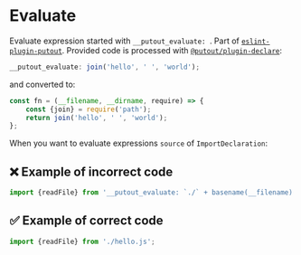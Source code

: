 # Evaluate

Evaluate expression started with `__putout_evaluate: `. Part of [`eslint-plugin-putout`](https://github.com/coderaiser/putout/tree/master/packages/eslint-plugin-putout#rules).
Provided code is processed with [`@putout/plugin-declare`](https://github.com/coderaiser/putout/tree/master/packages/plugin-declare):

```js
__putout_evaluate: join('hello', ' ', 'world');
```

and converted to:

```js
const fn = (__filename, __dirname, require) => {
    const {join} = require('path');
    return join('hello', ' ', 'world');
};
```

When you want to evaluate expressions `source` of `ImportDeclaration`:

## ❌ Example of incorrect code

```js
import {readFile} from '__putout_evaluate: `./` + basename(__filename).replace(`.spec.js`, `.js`)';

```

## ✅ Example of correct code

```js
import {readFile} from './hello.js';
```

